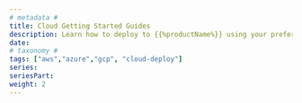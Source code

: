 ```yaml
---
# metadata # 
title: Cloud Getting Started Guides
description: Learn how to deploy to {{%productName%}} using your preferred cloud provider.
date: 
# taxonomy #
tags: ["aws","azure","gcp", "cloud-deploy"]
series:
seriesPart:
weight: 2
---
```

